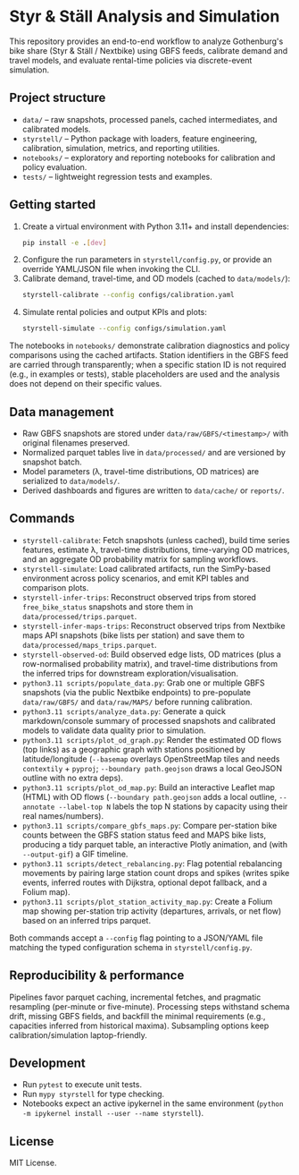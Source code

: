# Styr & Ställ Analysis and Simulation

This repository provides an end-to-end workflow to analyze Gothenburg's bike share (Styr & Ställ / Nextbike) using GBFS feeds, calibrate demand and travel models, and evaluate rental-time policies via discrete-event simulation.

## Project structure

- `data/` – raw snapshots, processed panels, cached intermediates, and calibrated models.
- `styrstell/` – Python package with loaders, feature engineering, calibration, simulation, metrics, and reporting utilities.
- `notebooks/` – exploratory and reporting notebooks for calibration and policy evaluation.
- `tests/` – lightweight regression tests and examples.

## Getting started

1. Create a virtual environment with Python 3.11+ and install dependencies:
   ```bash
   pip install -e .[dev]
   ```
2. Configure the run parameters in `styrstell/config.py`, or provide an override YAML/JSON file when invoking the CLI.
3. Calibrate demand, travel-time, and OD models (cached to `data/models/`):
   ```bash
   styrstell-calibrate --config configs/calibration.yaml
   ```
4. Simulate rental policies and output KPIs and plots:
   ```bash
   styrstell-simulate --config configs/simulation.yaml
   ```

The notebooks in `notebooks/` demonstrate calibration diagnostics and policy comparisons using the cached artifacts. Station identifiers in the GBFS feed are carried through transparently; when a specific station ID is not required (e.g., in examples or tests), stable placeholders are used and the analysis does not depend on their specific values.

## Data management

- Raw GBFS snapshots are stored under `data/raw/GBFS/<timestamp>/` with original filenames preserved.
- Normalized parquet tables live in `data/processed/` and are versioned by snapshot batch.
- Model parameters (λ, travel-time distributions, OD matrices) are serialized to `data/models/`.
- Derived dashboards and figures are written to `data/cache/` or `reports/`.

## Commands

- `styrstell-calibrate`: Fetch snapshots (unless cached), build time series features, estimate λ, travel-time distributions, time-varying OD matrices, and an aggregate OD probability matrix for sampling workflows.
- `styrstell-simulate`: Load calibrated artifacts, run the SimPy-based environment across policy scenarios, and emit KPI tables and comparison plots.
- `styrstell-infer-trips`: Reconstruct observed trips from stored `free_bike_status` snapshots and store them in `data/processed/trips.parquet`.
- `styrstell-infer-maps-trips`: Reconstruct observed trips from Nextbike maps API snapshots (bike lists per station) and save them to `data/processed/maps_trips.parquet`.
- `styrstell-observed-od`: Build observed edge lists, OD matrices (plus a row-normalised probability matrix), and travel-time distributions from the inferred trips for downstream exploration/visualisation.
- `python3.11 scripts/populate_data.py`: Grab one or multiple GBFS snapshots (via the public Nextbike endpoints) to pre-populate `data/raw/GBFS/` and `data/raw/MAPS/` before running calibration.
- `python3.11 scripts/analyze_data.py`: Generate a quick markdown/console summary of processed snapshots and calibrated models to validate data quality prior to simulation.
- `python3.11 scripts/plot_od_graph.py`: Render the estimated OD flows (top links) as a geographic graph with stations positioned by latitude/longitude (`--basemap` overlays OpenStreetMap tiles and needs `contextily` + `pyproj`; `--boundary path.geojson` draws a local GeoJSON outline with no extra deps).
- `python3.11 scripts/plot_od_map.py`: Build an interactive Leaflet map (HTML) with OD flows (`--boundary path.geojson` adds a local outline, `--annotate --label-top N` labels the top N stations by capacity using their real names/numbers).
- `python3.11 scripts/compare_gbfs_maps.py`: Compare per-station bike counts between the GBFS station status feed and MAPS bike lists, producing a tidy parquet table, an interactive Plotly animation, and (with `--output-gif`) a GIF timeline.
- `python3.11 scripts/detect_rebalancing.py`: Flag potential rebalancing movements by pairing large station count drops and spikes (writes spike events, inferred routes with Dijkstra, optional depot fallback, and a Folium map).
- `python3.11 scripts/plot_station_activity_map.py`: Create a Folium map showing per-station trip activity (departures, arrivals, or net flow) based on an inferred trips parquet.

Both commands accept a `--config` flag pointing to a JSON/YAML file matching the typed configuration schema in `styrstell/config.py`.

## Reproducibility & performance

Pipelines favor parquet caching, incremental fetches, and pragmatic resampling (per-minute or five-minute). Processing steps withstand schema drift, missing GBFS fields, and backfill the minimal requirements (e.g., capacities inferred from historical maxima). Subsampling options keep calibration/simulation laptop-friendly.

## Development

- Run `pytest` to execute unit tests.
- Run `mypy styrstell` for type checking.
- Notebooks expect an active ipykernel in the same environment (`python -m ipykernel install --user --name styrstell`).

## License

MIT License.
